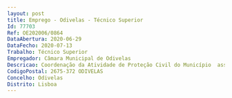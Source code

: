 ```yaml
--- 
layout: post
title: Emprego - Odivelas - Técnico Superior
Id: 77703
Ref: OE202006/0864
DataAbertura: 2020-06-29
DataFecho: 2020-07-13
Trabalho: Técnico Superior
Empregador: Câmara Municipal de Odivelas
Descricao: Coordenação da Atividade de Proteção Civil do Município  assegurar o exercício das competências legalmente cometidas aos Serviços Municipais de Proteção Civil.
CodigoPostal: 2675-372 ODIVELAS
Concelho: Odivelas
Distrito: Lisboa
--- 
```

